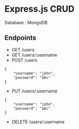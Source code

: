 # Express.js CRUD

Database : MongoDB

## Endpoints
- GET /users
- GET /users/:username
- POST /users
```
{
    "username": "john", 
    "password": "abc"
}
```
- PUT /users/:username
```
{
    "username": "john", 
    "password": "abc"
}
```
- DELETE /users/:username

